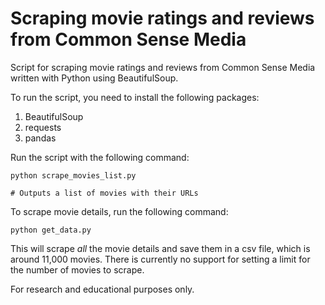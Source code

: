 # Scraping movie ratings and reviews from Common Sense Media

Script for scraping movie ratings and reviews from Common Sense Media written with Python using BeautifulSoup.

To run the script, you need to install the following packages:
1. BeautifulSoup
2. requests
3. pandas

Run the script with the following command:
```
python scrape_movies_list.py

# Outputs a list of movies with their URLs
```

To scrape movie details, run the following command:
```
python get_data.py
```

This will scrape *all* the movie details and save them in a csv file, which is around 11,000 movies. There is currently no support for setting a limit for the number of movies to scrape.

For research and educational purposes only.

